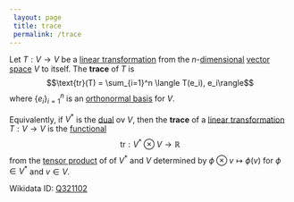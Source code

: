```yaml
---
 layout: page
 title: trace
 permalink: /trace
---
```

Let $T:V\to V$ be a [linear transformation](https://defsmath.github.io/DefsMath/linear_transformation) from the $n$-[dimensional](https://defsmath.github.io/DefsMath/dimension_of_vector_space) [vector space](https://defsmath.github.io/DefsMath/vector_space) $V$ to itself. The **trace** of $T$ is $$\text{tr}(T) = \sum_{i=1}^n \langle T(e_i), e_i\rangle$$ where $\{e_i\}_{i=1}^n$ is an [orthonormal basis](https://defsmath.github.io/DefsMath/orthonormal_basis) for $V$.

Equivalently, if $V^*$ is the [dual](https://defsmath.github.io/DefsMath/dual_space) ov $V$, then the **trace** of a [linear transformation](https://defsmath.github.io/DefsMath/linear_transformation) $T: V\to V$ is the [functional](https://defsmath.github.io/DefsMath/linear_transformation) $$\text{tr}:V^*\otimes V \to \mathbb R$$ from the [tensor product](https://defsmath.github.io/DefsMath/tensor_product_of_vector_spaces) of of $V^*$ and $V$ determined by $\phi \otimes v \mapsto \phi(v)$ for $\phi \in V^*$ and $v \in V$. 

Wikidata ID: [Q321102](https://www.wikidata.org/wiki/Q321102)